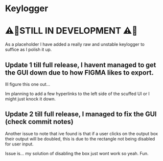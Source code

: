 # Keylogger

## 

# ⚠️🚧STILL IN DEVELOPMENT ⚠️🚧

As a placeholder I have added a really raw and unstable keylogger to suffice as I polish it up.


## Update 1 till full release, I havent managed to get the GUI down due to how FIGMA likes to export. 
Ill figure this one out...

Im planning to add a few hyperlinks to the left side of the scuffed UI or I might just knock it down.

## Update 2 till full release, I managed to fix the GUI (check commit notes)
Another issue to note that ive found is that if a user clicks on the output box their output will be doubled, this is due to the rectangle not being disabled for user input. 

Issue is... my solution of disabling the box just wont work so yeah. Fun.
